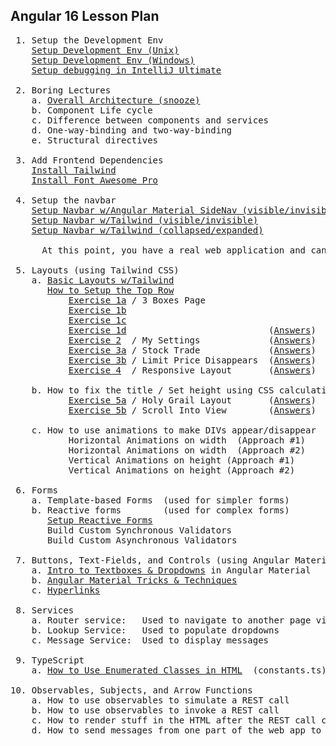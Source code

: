 Angular 16 Lesson Plan
-----------------------

<pre>
 1. Setup the Development Env
    <a href="https://docs.google.com/document/d/1-vutLIaIN0A3WDm0P4gf9yFRLNyVVX8s2RZLWrbdT-o/edit">Setup Development Env (Unix)</a>
    <a href="https://docs.google.com/document/d/1-vutLIaIN0A3WDm0P4gf9yFRLNyVVX8s2RZLWrbdT-o/edit">Setup Development Env (Windows)</a>
    <a href="https://github.com/traderres/webClass/blob/master/learnAngular/lessons_Angular16/howToDebugExistingWebapp.txt">Setup debugging in IntelliJ Ultimate</a>

 2. Boring Lectures
    a. <a href="https://github.com/traderres/webClass/blob/master/learnAngular/lessons_Angular16/lectures/boring.lecture.overallArchitecture.txt">Overall Architecture (snooze)</a>
    b. Component Life cycle
    c. Difference between components and services
    d. One-way-binding and two-way-binding
    e. Structural directives

 3. Add Frontend Dependencies
    <a href="https://github.com/traderres/webClass/blob/master/learnAngular/lessons_Angular16/lesson03_installTailwind.txt">Install Tailwind</a>
    <a href="https://github.com/traderres/webClass/blob/master/learnAngular/lessons_Angular16/lesson04_installFontAwesome.txt">Install Font Awesome Pro</a>

 4. Setup the navbar
    <a href="https://github.com/traderres/webClass/blob/master/learnAngular/lessons_Angular16/lesson05a_setupNavBarWithAngularMaterialSideNav.txt">Setup Navbar w/Angular Material SideNav (visible/invisible)</a>
    <a href="https://github.com/traderres/webClass/blob/master/learnAngular/lessons_Angular16/lesson05b_setupNavBarUsingTailWind.txt">Setup Navbar w/Tailwind (visible/invisible)</a>
    <a href="https://github.com/traderres/webClass/blob/master/learnAngular/lessons_Angular16/lesson05c_setupNavBarUsingTailWindAlwaysVisible.txt">Setup Navbar w/Tailwind (collapsed/expanded)</a>

      At this point, you have a real web application and can start adding page views
    
 5. Layouts (using Tailwind CSS)
    a. <a href="https://github.com/traderres/webClass/blob/master/learnAngular/lessons_Angular16/lectures/boring.lecture.basic.layouts.txt">Basic Layouts w/Tailwind</a>            
       <a href="https://github.com/traderres/webClass/blob/master/learnAngular/lessons_Angular16/howToSetupTopRow.txt">How to Setup the Top Row</a>
           <a href="https://github.com/traderres/webClass/blob/master/learnAngular/lessons_Angular16/exercises/tailwind.exercise01a.question.txt">Exercise 1a</a> / 3 Boxes Page
           <a href="https://github.com/traderres/webClass/blob/master/learnAngular/lessons_Angular16/exercises/tailwind.exercise01b.question.txt">Exercise 1b</a>
           <a href="https://github.com/traderres/webClass/blob/master/learnAngular/lessons_Angular16/exercises/tailwind.exercise01c.question.txt">Exercise 1c</a>
           <a href="https://github.com/traderres/webClass/blob/master/learnAngular/lessons_Angular16/exercises/tailwind.exercise01d.question.txt">Exercise 1d</a>                           (<a href="https://github.com/traderres/webClass/blob/master/learnAngular/lessons_Angular16/exercises/tailwind.exercise01d.answers.txt">Answers</a>)
           <a href="https://github.com/traderres/webClass/blob/master/learnAngular/lessons_Angular16/exercises/tailwind.exercise02.my-settings.question.txt">Exercise 2</a>  / My Settings             (<a href="https://github.com/traderres/webClass/blob/master/learnAngular/lessons_Angular16/exercises/tailwind.exercise02.my-settings.answers.txt">Answers</a>)
           <a href="https://github.com/traderres/webClass/blob/master/learnAngular/lessons_Angular16/exercises/tailwind.exercise03a.stock-trade.question.txt">Exercise 3a</a> / Stock Trade             (<a href="https://github.com/traderres/webClass/blob/master/learnAngular/lessons_Angular16/exercises/tailwind.exercise03a.stock-trade.answers.txt">Answers</a>)
           <a href="https://github.com/traderres/webClass/blob/master/learnAngular/lessons_Angular16/exercises/tailwind.exercise03b.stock-trade.question.txt">Exercise 3b</a> / Limit Price Disappears  (<a href="https://github.com/traderres/webClass/blob/master/learnAngular/lessons_Angular16/exercises/tailwind.exercise03b.stock-trade.answers.txt">Answers</a>)
           <a href="https://github.com/traderres/webClass/blob/master/learnAngular/lessons_Angular16/exercises/tailwind.exercise04.responsive.layout.question.txt">Exercise 4</a>  / Responsive Layout       (<a href="https://github.com/traderres/webClass/blob/master/learnAngular/lessons_Angular16/exercises/tailwind.exercise04.responsive.layout.answers.txt">Answers</a>)

    b. How to fix the title / Set height using CSS calculations
           <a href="https://github.com/traderres/webClass/blob/master/learnAngular/lessons_Angular16/exercises/tailwind.exercise05a.holy-grail.question.txt">Exercise 5a</a> / Holy Grail Layout       (<a href="https://github.com/traderres/webClass/blob/master/learnAngular/lessons_Angular16/exercises/tailwind.exercise05a.holy-grail.answers.txt">Answers</a>)
           <a href="https://github.com/traderres/webClass/blob/master/learnAngular/lessons_Angular16/exercises/tailwind.exercise05b.scroll-into-view.question.txt">Exercise 5b</a> / Scroll Into View        (<a href="https://github.com/traderres/webClass/blob/master/learnAngular/lessons_Angular16/exercises/tailwind.exercise05b.scroll-into-view.answers.txt">Answers</a>)

    c. How to use animations to make DIVs appear/disappear
           Horizontal Animations on width  (Approach #1)
           Horizontal Animations on width  (Approach #2)
           Vertical Animations on height (Approach #1)
           Vertical Animations on height (Approach #2)

 6. Forms
    a. Template-based Forms  (used for simpler forms)
    b. Reactive forms        (used for complex forms)
       <a href="https://github.com/traderres/webClass/blob/master/learnAngular/lessons_Angular16/howToSetupReactiveForm.txt">Setup Reactive Forms</a>
       Build Custom Synchronous Validators
       Build Custom Asynchronous Validators

 7. Buttons, Text-Fields, and Controls (using Angular Material)
    a. <a href="https://github.com/traderres/webClass/blob/master/learnAngular/lessons_Angular16/lectures/boring.lecture.dropdowns.and.textboxes.txt">Intro to Textboxes & Dropdowns</a> in Angular Material
    b. <a href="https://github.com/traderres/webClass/blob/master/learnAngular/lessons_Angular16/lectures/boring.lecture.angular.tricks.and.techniques.txt">Angular Material Tricks & Techniques</a>
    c. <a href="https://github.com/traderres/webClass/blob/master/learnAngular/lessons_Angular16/howToAddHyperlinks.txt">Hyperlinks</a>
    
 8. Services
    a. Router service:   Used to navigate to another page view
    b. Lookup Service:   Used to populate dropdowns
    c. Message Service:  Used to display messages
 
 9. TypeScript
    a. <a href="https://github.com/traderres/webClass/blob/master/learnAngular/lessons_Angular16/howToReferenceEnumClass.txt">How to Use Enumerated Classes in HTML</a>  (constants.ts)

10. Observables, Subjects, and Arrow Functions
    a. How to use observables to simulate a REST call
    b. How to use observables to invoke a REST call
    c. How to render stuff in the HTML after the REST call comes back
    d. How to send messages from one part of the web app to another


</pre>